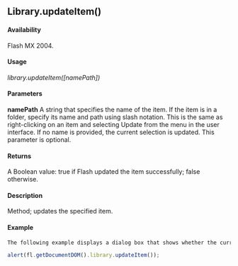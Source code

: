 ## Library.updateItem()

#### Availability

Flash MX 2004.

#### Usage

*library.updateItem([namePath])*

#### Parameters

**namePath** A string that specifies the name of the item. If the item is in a folder, specify its name and path using slash notation. This is the same as right-clicking on an item and selecting Update from the menu in the user interface. If no name is provided, the current selection is updated. This parameter is optional.

#### Returns

A Boolean value: true if Flash updated the item successfully; false otherwise.

#### Description

Method; updates the specified item.

#### Example

```javascript
The following example displays a dialog box that shows whether the currently selected item is updated (true) or not (false):

alert(fl.getDocumentDOM().library.updateItem());

```
